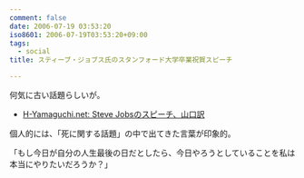 ```yaml
---
comment: false
date: 2006-07-19 03:53:20
iso8601: 2006-07-19T03:53:20+09:00
tags:
  - social
title: スティーブ・ジョブス氏のスタンフォード大学卒業祝賀スピーチ

---
```


<div class="entry-body">
  <p>何気に古い話題らしいが。</p>

  <ul>
    <li><a href="http://www.h-yamaguchi.net/2006/07/jobs_2f1c.html">H-Yamaguchi.net: Steve Jobsのスピーチ、山口訳</a></li>
  </ul>
  <p>個人的には、「死に関する話題」の中で出てきた言葉が印象的。</p>

  <p>「もし今日が自分の人生最後の日だとしたら、今日やろうとしていることを私は本当にやりたいだろうか？」</p>
</div>
